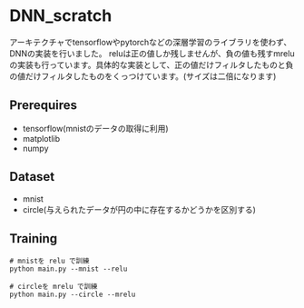 # DNN_scratch
アーキテクチャでtensorflowやpytorchなどの深層学習のライブラリを使わず、DNNの実装を行いました。
reluは正の値しか残しませんが、負の値も残すmreluの実装も行っています。具体的な実装として、正の値だけフィルタしたものと負の値だけフィルタしたものをくっつけています。(サイズは二倍になります)

## Prerequires
- tensorflow(mnistのデータの取得に利用)
- matplotlib
- numpy

## Dataset
- mnist
- circle(与えられたデータが円の中に存在するかどうかを区別する)

## Training
```
# mnistを relu で訓練 
python main.py --mnist --relu

# circleを mrelu で訓練 
python main.py --circle --mrelu
```
